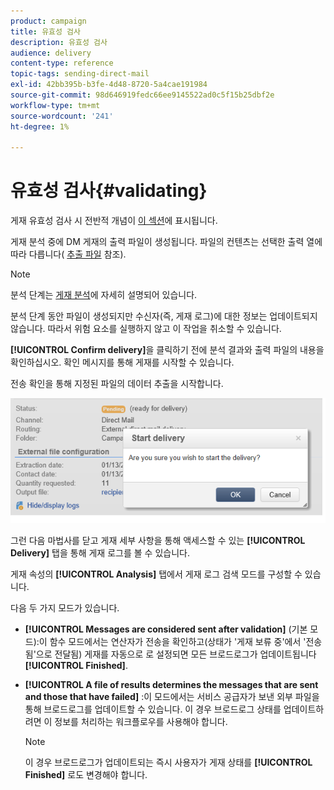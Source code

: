 ```yaml
---
product: campaign
title: 유효성 검사
description: 유효성 검사
audience: delivery
content-type: reference
topic-tags: sending-direct-mail
exl-id: 42bb395b-b3fe-4d48-8720-5a4cae191984
source-git-commit: 98d646919fedc66ee9145522ad0c5f15b25dbf2e
workflow-type: tm+mt
source-wordcount: '241'
ht-degree: 1%

---
```


# 유효성 검사{#validating}

게재 유효성 검사 시 전반적 개념이 [이 섹션](../../delivery/using/steps-validating-the-delivery.md)에 표시됩니다.

게재 분석 중에 DM 게재의 출력 파일이 생성됩니다. 파일의 컨텐츠는 선택한 출력 열에 따라 다릅니다( [추출 파일](../../delivery/using/defining-the-direct-mail-content.md#extraction-file) 참조).

>[!NOTE]
>
>분석 단계는 [게재 분석](../../delivery/using/steps-validating-the-delivery.md#analyzing-the-delivery)에 자세히 설명되어 있습니다.

분석 단계 동안 파일이 생성되지만 수신자(즉, 게재 로그)에 대한 정보는 업데이트되지 않습니다. 따라서 위험 요소를 실행하지 않고 이 작업을 취소할 수 있습니다.

**[!UICONTROL Confirm delivery]**&#x200B;을 클릭하기 전에 분석 결과와 출력 파일의 내용을 확인하십시오. 확인 메시지를 통해 게재를 시작할 수 있습니다.

전송 확인을 통해 지정된 파일의 데이터 추출을 시작합니다.

![](assets/s_ncs_user_postal_del_send_confirm_postal.png)

그런 다음 마법사를 닫고 게재 세부 사항을 통해 액세스할 수 있는 **[!UICONTROL Delivery]** 탭을 통해 게재 로그를 볼 수 있습니다.

게재 속성의 **[!UICONTROL Analysis]** 탭에서 게재 로그 검색 모드를 구성할 수 있습니다.

다음 두 가지 모드가 있습니다.

* **[!UICONTROL Messages are considered sent after validation]** (기본 모드):이 함수 모드에서는 연산자가 전송을 확인하고(상태가 &#39;게재 보류 중&#39;에서 &#39;전송됨&#39;으로 전달됨) 게재를 자동으로 로 설정되면 모든 브로드로그가 업데이트됩니다 **[!UICONTROL Finished]**.
* **[!UICONTROL A file of results determines the messages that are sent and those that have failed]** :이 모드에서는 서비스 공급자가 보낸 외부 파일을 통해 브로드로그를 업데이트할 수 있습니다. 이 경우 브로드로그 상태를 업데이트하려면 이 정보를 처리하는 워크플로우를 사용해야 합니다.

   >[!NOTE]
   >
   >이 경우 브로드로그가 업데이트되는 즉시 사용자가 게재 상태를 **[!UICONTROL Finished]** 로도 변경해야 합니다.
